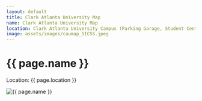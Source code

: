 ```yaml
---
layout: default
title: Clark Atlanta University Map
name: Clark Atlanta University Map
location: Clark Atlanta University Campus (Parking Garage, Student Center, Thomas Cole Building)
image: assets/images/caumap_SICSS.jpeg
---
```


<h1>{{ page.name }}</h1>
<p>Location: {{ page.location }}</p>
<img src="{{ page.image | relative_url }}" alt="{{ page.name }}">
